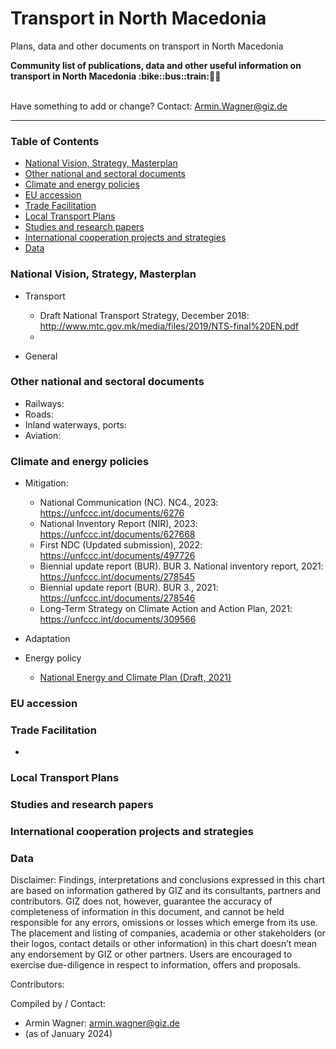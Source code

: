 # Transport in North Macedonia
Plans, data and other documents on transport in North Macedonia

<b> 
Community list of publications, data and other useful information on transport in North Macedonia :bike::bus::train:🌳🚊
</b><br><br>

Have something to add or change? Contact: Armin.Wagner@giz.de

------------------------------

### Table of Contents

- [National Vision, Strategy, Masterplan](#National-Vision-Strategy-Masterplan)
- [Other national and sectoral documents](#other-national-sectoral-documents) 
- [Climate and energy policies](#climate-energy-policies) 
- [EU accession](#eu-accession)
- [Trade Facilitation](#trade-facilitation)  
- [Local Transport Plans](#local-transport-plans) 
- [Studies and research papers](#studies-research) 
- [International cooperation projects and strategies](#International-cooperation) 
- [Data](#data) 

  
### National Vision, Strategy, Masterplan <a name="national-vision-strategy-masterplan"></a> 

- Transport
  - Draft National Transport Strategy, December 2018: http://www.mtc.gov.mk/media/files/2019/NTS-final%20EN.pdf
  - 

- General


### Other national and sectoral documents <a name="other-national-sectoral-documents"></a> 

- Railways:
- Roads:
- Inland waterways, ports:
- Aviation:

### Climate and energy policies <a name="climate-energy-policies"></a> 

- Mitigation:
     - National Communication (NC). NC4., 2023: https://unfccc.int/documents/6276
     - National Inventory Report (NIR), 2023: https://unfccc.int/documents/627668
     - First NDC (Updated submission), 2022: https://unfccc.int/documents/497726
     - Biennial update report (BUR). BUR 3. National inventory report, 2021: https://unfccc.int/documents/278545
     - Biennial update report (BUR). BUR 3., 2021: https://unfccc.int/documents/278546
     - Long-Term Strategy on Climate Action and Action Plan, 2021: https://unfccc.int/documents/309566 
      
- Adaptation
   

- Energy policy 
    - [National Energy and Climate Plan (Draft, 2021)](https://www.energy-community.org/implementation/package/NECP.html)     


### EU accession <a name="eu-accession"></a> 



### Trade Facilitation <a name="trade-facilitation"></a> 

- 

### Local Transport Plans <a name="local-transport-plans"></a>  



### Studies and research papers <a name="studies-research"></a> 



### International cooperation projects and strategies <a name="international-cooperation"></a> 



### Data <a name="data"></a>




Disclaimer: Findings, interpretations and conclusions expressed in this chart are based on information gathered by GIZ and its consultants, partners and contributors. GIZ does not, however, guarantee the accuracy of completeness of information in this document, and cannot be held responsible for any errors, omissions or losses which emerge from its use. The placement and listing of companies, academia or other stakeholders (or their logos, contact details or other information) in this chart doesn’t mean any endorsement by GIZ or other partners. Users are encouraged to exercise due-diligence in respect to information, offers and proposals.


Contributors:


Compiled by / Contact:
- Armin Wagner: armin.wagner@giz.de
- (as of January 2024)
